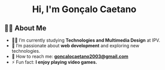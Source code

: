 <h1 align="center">Hi, I'm Gonçalo Caetano</h1>

## 🙋‍♂️ About Me

- 👨‍💻 I’m currently studying **Technologies and Multimedia Design** at IPV.  
- 🌱 I’m passionate about **web development** and exploring new technologies.  
- 📧 How to reach me: **goncalocaetano2003@gmail.com**  
- ⚡ Fun fact: **I enjoy playing video games.**  
